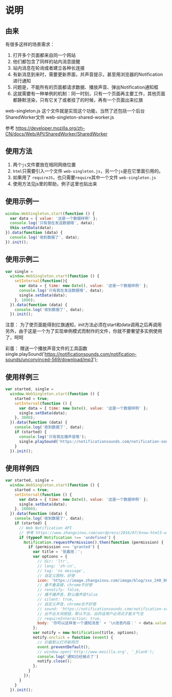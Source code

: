 # 说明

## 由来

有很多这样的场景需求：
1. 打开多个页面都来自同一个网站
2. 他们都包含了同样的站内消息提醒
3. 站内消息在轮询或者建立各种长连接
4. 有新消息到来时，需要更新界面，并声音提示，甚至用浏览器的Notification进行通知
5. 问题是，不能所有的页面都请求数据、播放声音、弹出Notification通知框
6. 这就需要有一种单例的机制：同一时刻，只有一个页面再主要工作，其他页面都静默渲染，只有它关了或者挂了的时候，再有一个页面出来扛旗

web-singleton.js 这个文件就是实现这个功能，当然了还包括一个后台SharedWorker文件 web-singleton-shared-worker.js

参考 https://developer.mozilla.org/zh-CN/docs/Web/API/SharedWorker/SharedWorker

## 使用方法

1. 两个`js`文件要放在相同网络位置
2. `html`只需要引入一个文件 `web-singleton.js`，另一个`js`是在它里面引用的。
3. 如果用了 `requireJS`，也只需要`require`其中一个文件 `web-singleton.js`
4. 使用方法见js里的帮助，例子这里也贴出来

## 使用示例一

```js
window.WebSingleton.start(function () {
  var data = { value: '这是一个数据样例' };
  console.log('只有我在发送数据哦', data);
  this.setData(data);
}).data(function (data) {
  console.log('收到数据了', data);
}).init();
```

## 使用示例二

```js
var single =
  window.WebSingleton.start(function () {
    setInterval(function(){
      var data = { time: new Date(), value: '这是一个数据样例' };
      console.log('只有我在发送数据哦', data);
      single.setData(data);
    }, 1000);
  }).data(function (data) {
    console.log('收到数据了', data);
  }).init();
```

注意： 为了使页面能得到扛旗通知，init方法必须在start和data调用之后再调用
另外，由于这是一个为了实现单例模式而制作的文件，你就不要奢望多实例使用了，呵呵

彩蛋：
赠送一个播放声音文件的工具函数
single.playSound('https://notificationsounds.com/notification-sounds/unconvinced-569/download/mp3');


## 使用样例三

```js
var started, single =
  window.WebSingleton.start(function () {
    started = true;
    setInterval(function () {
      var data = { time: new Date(), value: '这是一个数据样例' };
      single.setData(data);
    }, 3000);
  }).data(function (data) {
    console.log('收到数据了', data);
    if (started) {
      console.log('只有我在播声音哦');
      single.playSound('https://notificationsounds.com/notification-sounds/unconvinced-569/download/mp3');
    }
  }).init();
```

## 使用样例四

```js
var started, single =
  window.WebSingleton.start(function () {
    started = true;
    setInterval(function () {
      var data = { time: new Date(), value: '这是一个数据样例' };
      single.setData(data);
    }, 10000);
  }).data(function (data) {
    console.log('收到数据了', data);
    if (started) {
      // Web Notification API
      // 参考 https://www.zhangxinxu.com/wordpress/2016/07/know-html5-web-notification/
      if (typeof Notification !== 'undefined') {
        Notification.requestPermission().then(function (permission) {
          if (permission === 'granted') {
            var title = '张鑫旭：';
            var options = {
              // dir: 'ltr',
              // lang: 'zh-cn',
              // tag: 'ns message',
              // 自定义图标，好使
              icon: 'https://image.zhangxinxu.com/image/blog/zxx_240_0818.jpg',
              // 叠不叠高楼，chrome不好使
              // renotify: false,
              // 播不播声音，默认播声音false
              // silent: true,
              // 自定义声音，chrome也不好使
              // sound: 'https://notificationsounds.com/notification-sounds/unconvinced-569/download/mp3',
              // 出不出关闭按钮，默认不出，出的话用户必须点才能关气泡
              // requireInteraction: true,
              body: '你可以这样发一个通知消息' + '\n消息内容：' + data.value
            };
            var notify = new Notification(title, options);
            notify.onclick = function (event) {
              // 拦截默认打开新网页
              event.preventDefault();
              // window.open('http://www.mozilla.org', '_blank');
              console.log('通知已经被点了')
              notify.close();
            };
          }
        });
      }
    }
  }).init();
```
